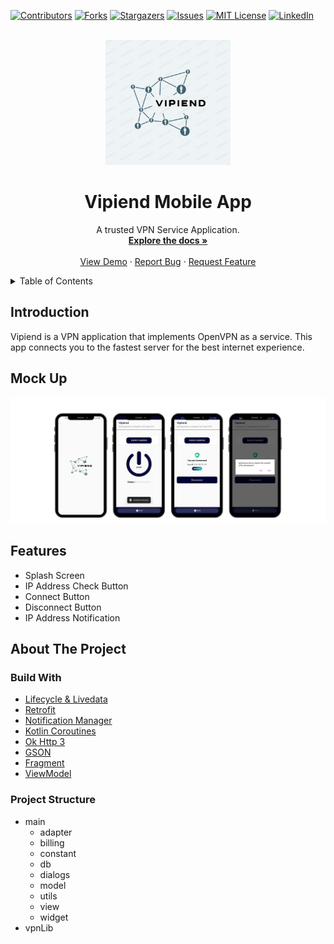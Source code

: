 [![Contributors][contributors-shield]][contributors-url]
[![Forks][forks-shield]][forks-url]
[![Stargazers][stars-shield]][stars-url]
[![Issues][issues-shield]][issues-url]
[![MIT License][license-shield]][license-url]
[![LinkedIn][linkedin-shield]][linkedin-url]

<!-- PROJECT LOGO -->
<br />
<div align="center">
  <a href="https://github.com/acalapatih/Vipiend_mobileApp">
    <img src="image/logo_vipiend.png" alt="Logo" width="200" height="200">
  </a>

  <h1 align="center">Vipiend Mobile App</h3>

  <p align="center">
    A trusted VPN Service Application.
    <br />
    <a href="https://github.com/acalapatih/Vipiend_mobileApp"><strong>Explore the docs »</strong></a>
    <br />
    <br />
    <a href="https://github.com/acalapatih/Vipiend_mobileApp">View Demo</a>
    ·
    <a href="https://github.com/acalapatih/Vipiend_mobileApp/issues">Report Bug</a>
    ·
    <a href="https://github.com/acalapatih/Vipiend_mobileApp/issues">Request Feature</a>
  </p>
</div>

<!-- TABLE OF CONTENTS -->
<details>
  <summary>Table of Contents</summary>
  <ol>
    <li><a href="#introduction">Introduction</a></li>
    <li><a href="#mock-up">Mock Up</a></li>
    <li><a href="#features">Features</a></li>
    <li>
      <a href="#about-the-project">About The Project</a>
      <ul>
        <li><a href="#build-with">Build With</a></li>
        <li><a href="#project-structure">Project Structure</a></li>
      </ul>
    </li>
  </ol>
</details>

## Introduction
Vipiend is a VPN application that implements OpenVPN as a service. This app connects you to the fastest server for the best internet experience.

## Mock Up
<img src="image/fitur_utama.png" alt="Main Feature">

## Features
- Splash Screen
- IP Address Check Button
- Connect Button
- Disconnect Button
- IP Address Notification
 
## About The Project
### Build With
- [Lifecycle & Livedata](https://developer.android.com/guide/components/activities/activity-lifecycle?hl=id)
- [Retrofit](https://square.github.io/retrofit/)
- [Notification Manager](https://developer.android.com/reference/android/app/NotificationManager)
- [Kotlin Coroutines](https://www.googleadservices.com/pagead/aclk?sa=L&ai=DChcSEwiU2bPz88f_AhXVk2YCHXdgDDMYABAAGgJzbQ&ohost=www.google.com&cid=CAESbOD2gWGIEaIzh7xPUOGICyK2tbXIr0QUhhlGSrurjKcD6swxwpKj-7IrQ9_iwmDhml1_P_z6seVQZZNvkJ-fiMxTpf1xONyVn40ucS143xA8HR8Y35CCv_06CgyhYufQQc6JFf2g1WPjknZFow&sig=AOD64_1YR8UhDwd6LH3WrvCacezcHvoFUw&q&adurl&ved=2ahUKEwiUqKzz88f_AhUT7TgGHSukAJEQ0Qx6BAgIEAE)
- [Ok Http 3](https://square.github.io/okhttp/)
- [GSON](https://github.com/google/gson)
- [Fragment](https://developer.android.com/guide/fragments?hl=id)
- [ViewModel](https://developer.android.com/topic/libraries/architecture/viewmodel?hl=id)

### Project Structure
- main
    - adapter
    - billing
    - constant
    - db
    - dialogs
    - model
    - utils
    - view
    - widget
- vpnLib

<!-- MARKDOWN LINKS & IMAGES -->
<!-- https://www.markdownguide.org/basic-syntax/#reference-style-links -->
[contributors-shield]: https://img.shields.io/github/contributors/acalapatih/Vipiend_mobileApp.svg?style=for-the-badge
[contributors-url]: https://github.com/acalapatih/Vipiend_mobileApp/graphs/contributors
[forks-shield]: https://img.shields.io/github/forks/acalapatih/Vipiend_mobileApp.svg?style=for-the-badge
[forks-url]:https://github.com/acalapatih/Vipiend_mobileApp/network/members
[stars-shield]: https://img.shields.io/github/stars/acalapatih/Vipiend_mobileApp.svg?style=for-the-badge
[stars-url]: https://github.com/acalapatih/Vipiend_mobileApp/stargazers
[issues-shield]: https://img.shields.io/github/issues/acalapatih/Vipiend_mobileApp.svg?style=for-the-badge
[issues-url]: https://github.com/acalapatih/Vipiend_mobileApp/issues
[license-shield]: https://img.shields.io/github/license/acalapatih/Vipiend_mobileApp.svg?style=for-the-badge
[license-url]: https://github.com/acalapatih/Vipiend_mobileApp/blob/main/LICENSE
[linkedin-shield]: https://img.shields.io/badge/-LinkedIn-black.svg?style=for-the-badge&logo=linkedin&colorB=555
[linkedin-url]: https://linkedin.com/in/amir-acalapati-henry
